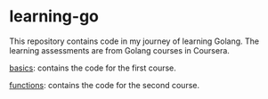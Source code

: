 # learning-go
This repository contains code in my journey of learning Golang. The learning assessments are from Golang courses in Coursera. 

[basics](https://github.com/sylvia31096/learning-go/tree/master/basics): contains the code for the first course.

[functions](https://github.com/sylvia31096/learning-go/tree/master/functions): contains the code for the second course.
